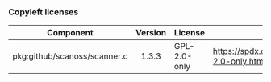 ### Copyleft licenses 
 
   |  Component | Version | License | URL | Copyleft  |                                      
   | - | :-: | - | - | :-: |       
   | pkg:github/scanoss/scanner.c | 1.3.3 | GPL-2.0-only | https://spdx.org/licenses/GPL-2.0-only.html | YES |        
  